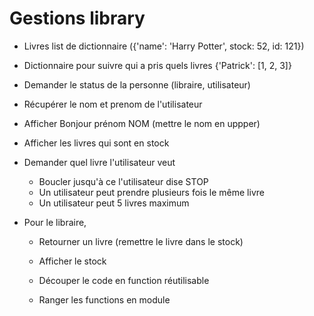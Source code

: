 # Gestions library

- Livres list de dictionnaire ({'name': 'Harry Potter', stock: 52, id: 121})
- Dictionnaire pour suivre qui a pris quels livres  {'Patrick': [1, 2, 3]}
 
- Demander le status de la personne (libraire, utilisateur)


- Récupérer le nom et prenom de l'utilisateur
- Afficher Bonjour prénom NOM (mettre le nom en uppper)
- Afficher les livres qui sont en stock
- Demander quel livre l'utilisateur veut
  - Boucler jusqu'à ce l'utilisateur dise STOP
  - Un utilisateur peut prendre plusieurs fois le même livre 
  - Un utilisateur peut 5 livres maximum


- Pour le libraire,
  - Retourner un livre (remettre le livre dans le stock)
  - Afficher le stock


  - Découper le code en function réutilisable
  - Ranger les functions en module